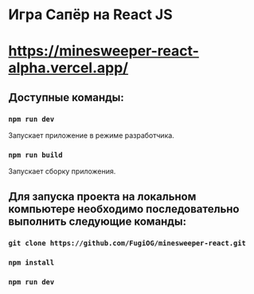 # Игра Сапёр на React JS
# https://minesweeper-react-alpha.vercel.app/
## Доступные команды:
### `npm run dev`

Запускает приложение в режиме разработчика.

### `npm run build`

Запускает сборку приложения.

## Для запуска проекта на локальном компьютере необходимо последовательно выполнить следующие команды:
### `git clone https://github.com/FugiOG/minesweeper-react.git`

### `npm install`

### `npm run dev`

